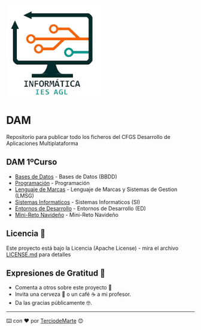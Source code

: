 <img src="https://github.com/TerciodeMarte/DAM/blob/main/departamento-logo-removebg.png" align="center" style="width: 50%" />

# DAM
Repositorio para publicar todo los ficheros del CFGS Desarrollo de Aplicaciones Multiplataforma
## DAM 1ºCurso
* [Bases de Datos](https://github.com/TerciodeMarte/DAM/tree/main/DAM-1/BBDD) - Bases de Datos (BBDD)
* [Programación](https://github.com/TerciodeMarte/DAM/tree/main/DAM-1/PROGRAMACION) - Programación 
* [Lenguaje de Marcas](https://github.com/TerciodeMarte/DAM/tree/main/DAM-1/LMSG) - Lenguaje de Marcas y Sistemas de Gestion (LMSG)
* [Sistemas Informaticos](https://github.com/TerciodeMarte/DAM/tree/main/DAM-1/SI) - Sistemas Informaticos (SI)
* [Entornos de Desarrollo](https://github.com/TerciodeMarte/DAM/tree/main/DAM-1/ED) - Entornos de Desarrollo (ED)
* [Mini-Reto Navideño](https://github.com/TerciodeMarte/DAM/tree/main/DAM-1/Reto%20Navidad) - Mini-Reto Navideño

## Licencia 📄

Este proyecto está bajo la Licencia (Apache License) - mira el archivo [LICENSE.md](LICENSE.md) para detalles

## Expresiones de Gratitud 🎁

* Comenta a otros sobre este proyecto 📢
* Invita una cerveza 🍺 o un café ☕ a mi profesor. 
* Da las gracias públicamente 🤓.

---
⌨️ con ❤️ por [TerciodeMarte](https://github.com/TerciodeMarte) 😊
